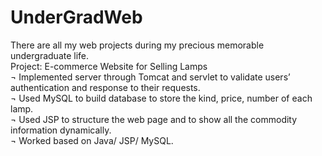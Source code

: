 # UnderGradWeb
There are all my web projects during my precious memorable undergraduate life.<br>
Project: E-commerce Website for Selling Lamps<br>
¬	Implemented server through Tomcat and servlet to validate users’ authentication and response to their requests.<br>
¬	Used MySQL to build database to store the kind, price, number of each lamp.<br>
¬	Used JSP to structure the web page and to show all the commodity information dynamically.<br>
¬	Worked based on Java/ JSP/ MySQL.
